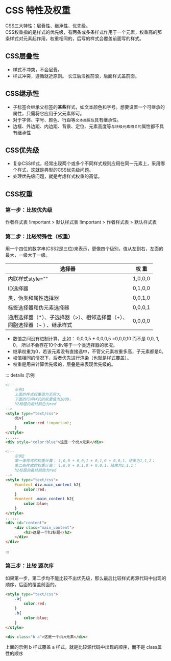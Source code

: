 # CSS 特性及权重  
CSS三大特性：层叠性、继承性、优先级。  
CSS权重指的是样式的优先级，有两条或多条样式作用于一个元素，权重高的那条样式对元素起作用，权重相同的，后写的样式会覆盖前面写的样式。 

## CSS层叠性
- 样式不冲突，不会层叠。
- 样式冲突，遵循就近原则。 长江后浪推前浪，后面样式盖前面。

## CSS继承性
- 子标签会继承父标签的**某些**样式，如文本颜色和字号。想要设置一个可继承的属性，只需将它应用于父元素即可。
- 对于字体、字号、颜色、行距等`文本类属性`具有继承性。
- 边框、外边距、内边距、背景、定位、元素高度等`与块级元素相关的`属性都不具有继承性

## CSS优先级
- 复杂CSS样式，经常出现两个或多个不同样式规则应用在同一元素上，采用哪个样式，这就是典型的CSS优先级问题。
- 处理优先级问题，就是考虑样式权重的高低。

## CSS权重
### 第一步：比较优先级
 作者样式表 !important > 默认样式表 !important  > 作者样式表 >  默认样式表

### 第二步：比较特殊性（权重）
 用一个四位的数字串(CSS2是三位)来表示，更像四个级别，值从左到右，左面的最大，一级大于一级。

| 选择器                  | 权 重 |
| -----------             | ----------- |
| 内联样式style=""         | 1,0,0,0        |
| ID选择器                 | 0,1,0,0        |
| 类，伪类和属性选择器       | 0,0,1,0        |
| 标签选择器和伪元素选择器    | 0,0,0,1       |
| 通用选择器（*）、子选择器（>）、相邻选择器（+）、<br>同胞选择器（~ ) 、继承样式    | 0,0,0,0   |


- 数值之间没有进制计算，比如： 0,0,0,5 + 0,0,0,5 =0,0,0,10 而不是 0,0, 1, 0， 所以不会存在10个div等于一个类选择器的状况。
- 继承权重为0，若该元素没有直接选中，不管父元素权重多高，子元素都是0。
- 权值相同的情况下，后者优先进行渲染（也就是样式覆盖）。
- 权重是用来计算优先级的，层叠是来表现优先级的。

::: details 示例
```html
<!-- 
    示例1
    上面的样式权重值为无穷大,
    下面的行间样式的权重值为1000，
    h2标题的最终颜色为red 
-->
<style type="text/css">
    div{
        color:red !important;
    }        
</style>
......
<div style="color:blue">这是一个div元素</div>

<!-- 
    示例2
    第一条样式的权重计算： 1,0,0 + 0,0,1 + 0,1,0 + 0,0,1，结果为1,1,2；
    第二条样式的权重计算： 1,0,0 + 0,1,0 + 0,0,1，结果为1,1,1；
    h2标题的最终颜色为red 
-->
<style type="text/css">
    #content div.main_content h2{
        color:red;    
    }
    #content .main_content h2{
        color:blue;
    }
</style>
......
<div id="content">
    <div class="main_content">
        <h2>这是一个h2标题</h2>
    </div>
</div>


```
:::

### 第三步：比较 源次序

如果第一步，第二步均不能比较不出优先级，那么最后比较样式再源代码中出现的顺序，后面的覆盖前面的。
```html
<style type="text/css">
    .a{
        color:red;
    }    
    .b{
        color:blue;
    }      
</style>

<div class="b a">这是一个div元素</div>
```
上面的示例 b 样式覆盖 a 样式，就是比较源代码中出现的顺序，而不是 class属性的顺序


